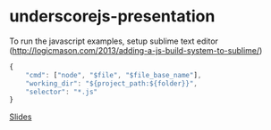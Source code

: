 underscorejs-presentation
=========================

To run the javascript examples, setup sublime text editor (http://logicmason.com/2013/adding-a-js-build-system-to-sublime/)
```javascript
{
    "cmd": ["node", "$file", "$file_base_name"],
    "working_dir": "${project_path:${folder}}",
    "selector": "*.js"
}
```


[Slides](http://slid.es/ravi116/underscore-js)
